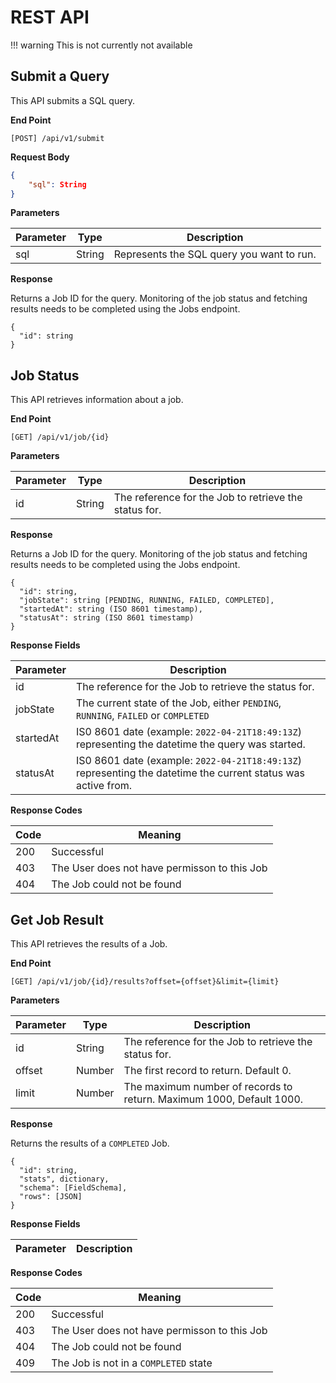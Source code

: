 # REST API

!!! warning
    This is not currently not available

## Submit a Query

This API submits a SQL query.

**End Point**

~~~
[POST] /api/v1/submit
~~~

**Request Body**

~~~json
{
    "sql": String
}
~~~

**Parameters**

Parameter | Type   | Description
--------- | ------ | ------------------------------------------
sql       | String | Represents the SQL query you want to run.

**Response**

Returns a Job ID for the query. Monitoring of the job status and fetching results needs to be completed using the Jobs endpoint.

~~~
{
  "id": string
}
~~~

## Job Status

This API retrieves information about a job.

**End Point**

~~~
[GET] /api/v1/job/{id}
~~~

**Parameters**

Parameter | Type   | Description
--------- | ------ | ------------------------------------------
id        | String | The reference for the Job to retrieve the status for.

**Response**

Returns a Job ID for the query. Monitoring of the job status and fetching results needs to be completed using the Jobs endpoint.

~~~
{
  "id": string,
  "jobState": string [PENDING, RUNNING, FAILED, COMPLETED],
  "startedAt": string (ISO 8601 timestamp),
  "statusAt": string (ISO 8601 timestamp)
}
~~~

**Response Fields**

Parameter | Description
--------- | -------------------------------------------------------------------
id        | The reference for the Job to retrieve the status for.
jobState  | The current state of the Job, either `PENDING`, `RUNNING`, `FAILED` or `COMPLETED`
startedAt | IS0 8601 date (example: `2022-04-21T18:49:13Z`) representing the datetime the query was started.
statusAt  | IS0 8601 date (example: `2022-04-21T18:49:13Z`) representing the datetime the current status was active from.

**Response Codes**

Code | Meaning
---- | ------------------------------------
200  | Successful
403  | The User does not have permisson to this Job
404  | The Job could not be found

## Get Job Result

This API retrieves the results of a Job.

**End Point**

~~~
[GET] /api/v1/job/{id}/results?offset={offset}&limit={limit}
~~~

**Parameters**

Parameter | Type   | Description
--------- | ------ | ------------------------------------------
id        | String | The reference for the Job to retrieve the status for.
offset    | Number | The first record to return. Default 0.
limit     | Number | The maximum number of records to return. Maximum 1000, Default 1000.

**Response**

Returns the results of a `COMPLETED` Job.

~~~
{
  "id": string,
  "stats", dictionary,
  "schema": [FieldSchema],
  "rows": [JSON]
}
~~~

**Response Fields**

Parameter | Description
--------- | -------------------------------------------------------------------


**Response Codes**

Code | Meaning
---- | ------------------------------------
200  | Successful
403  | The User does not have permisson to this Job
404  | The Job could not be found
409  | The Job is not in a `COMPLETED` state
